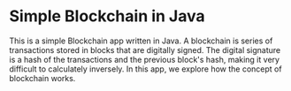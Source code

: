 # Simple Blockchain in Java
This is a simple Blockchain app written in Java. A blockchain is series of transactions stored in blocks that are digitally signed. The digital signature is a hash of the transactions and the previous block's hash, making it very difficult to calculately inversely. In this app, we explore how the concept of blockchain works.

